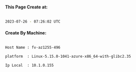 
   
#### This Page Create at:

```bash

2023-07-26 - 07:26:02 UTC

```

#### Create By Machine:

```bash

Host Name : fv-az1255-496

platform  : Linux-5.15.0-1041-azure-x86_64-with-glibc2.35

Ip Local  : 10.1.0.155

```

